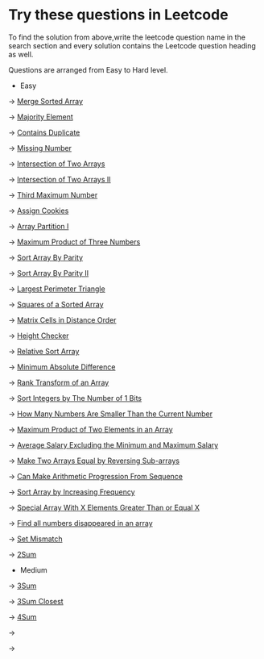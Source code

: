 # Try these questions in Leetcode

To find the solution from above,write the leetcode question name in the search 
section and every solution contains the Leetcode question heading as well.

Questions are arranged from Easy to Hard level.

* Easy

-> [Merge Sorted Array](https://leetcode.com/problems/merge-sorted-array/)

-> [Majority Element](https://leetcode.com/problems/majority-element/)

-> [Contains Duplicate](https://leetcode.com/problems/contains-duplicate/)

-> [Missing Number](https://leetcode.com/problems/missing-number/)

-> [Intersection of Two Arrays](https://leetcode.com/problems/intersection-of-two-arrays/)

-> [Intersection of Two Arrays II](https://leetcode.com/problems/intersection-of-two-arrays-ii/)

-> [Third Maximum Number](https://leetcode.com/problems/third-maximum-number/)

-> [Assign Cookies](https://leetcode.com/problems/assign-cookies/)

-> [Array Partition I](https://leetcode.com/problems/array-partition-i/)

-> [Maximum Product of Three Numbers](https://leetcode.com/problems/maximum-product-of-three-numbers/)

-> [Sort Array By Parity](https://leetcode.com/problems/sort-array-by-parity/)

-> [Sort Array By Parity II](https://leetcode.com/problems/sort-array-by-parity-ii/)

-> [Largest Perimeter Triangle](https://leetcode.com/problems/largest-perimeter-triangle/)

-> [Squares of a Sorted Array](https://leetcode.com/problems/squares-of-a-sorted-array/)

-> [Matrix Cells in Distance Order](https://leetcode.com/problems/matrix-cells-in-distance-order/)

-> [Height Checker](https://leetcode.com/problems/height-checker/description/)

-> [ Relative Sort Array](https://leetcode.com/problems/relative-sort-array/description/)

-> [Minimum Absolute Difference](https://leetcode.com/problems/minimum-absolute-difference/description/)

-> [Rank Transform of an Array](https://leetcode.com/problems/rank-transform-of-an-array/description/)

-> [Sort Integers by The Number of 1 Bits
](https://leetcode.com/problems/sort-integers-by-the-number-of-1-bits/)

-> [How Many Numbers Are Smaller Than the Current Number](https://leetcode.com/problems/how-many-numbers-are-smaller-than-the-current-number/description/)

-> [Maximum Product of Two Elements in an Array](https://leetcode.com/problems/maximum-product-of-two-elements-in-an-array/)

-> [Average Salary Excluding the Minimum and Maximum Salary](https://leetcode.com/problems/average-salary-excluding-the-minimum-and-maximum-salary/)

-> [Make Two Arrays Equal by Reversing Sub-arrays](https://leetcode.com/problems/make-two-arrays-equal-by-reversing-sub-arrays/)

-> [Can Make Arithmetic Progression From Sequence](https://leetcode.com/problems/can-make-arithmetic-progression-from-sequence/)

-> [Sort Array by Increasing Frequency](https://leetcode.com/problems/sort-array-by-increasing-frequency/)

-> [Special Array With X Elements Greater Than or Equal X](https://leetcode.com/problems/special-array-with-x-elements-greater-than-or-equal-x/description/)

-> [Find all numbers disappeared in an array](https://leetcode.com/problems/find-all-numbers-disappeared-in-an-array/)

-> [Set Mismatch](https://leetcode.com/problems/set-mismatch/)

-> [2Sum](https://leetcode.com/problems/two-sum/)

* Medium

-> [3Sum](https://leetcode.com/problems/3sum/)

-> [3Sum Closest](https://leetcode.com/problems/3sum-closest/description/)

-> [4Sum](https://leetcode.com/problems/4sum/description/)

-> []()

-> []()
